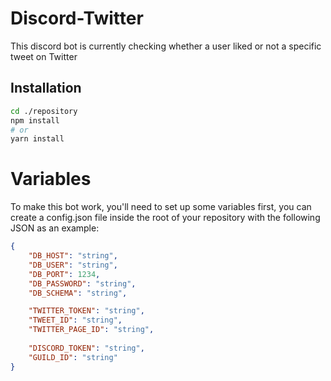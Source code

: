 # Discord-Twitter

This discord bot is currently checking whether a user liked or not a specific tweet on Twitter

## Installation


```bash
cd ./repository
npm install
# or
yarn install
```

# Variables
To make this bot work, you'll need to set up some variables first, you can create a config.json file inside the root of your repository with the following JSON as an example:

```json
{
    "DB_HOST": "string",
    "DB_USER": "string",
    "DB_PORT": 1234,
    "DB_PASSWORD": "string",
    "DB_SCHEMA": "string",

    "TWITTER_TOKEN": "string",
    "TWEET_ID": "string",
    "TWITTER_PAGE_ID": "string",
    
    "DISCORD_TOKEN": "string",
    "GUILD_ID": "string"
}
```
